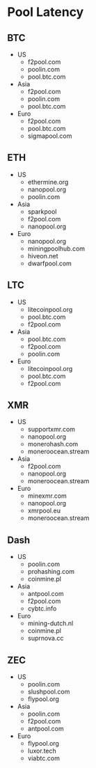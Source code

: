 # Pool Latency

## BTC
+ US
    * f2pool.com
    * poolin.com
    * pool.btc.com
+ Asia
    * f2pool.com
    * poolin.com
    * pool.btc.com
+ Euro
    * f2pool.com
    * pool.btc.com
    * sigmapool.com

## ETH
+ US
    * ethermine.org
    * nanopool.org
    * poolin.com
+ Asia
    * sparkpool
    * f2pool.com
    * nanopool.org
+ Euro
    * nanopool.org
    * miningpoolhub.com
    * hiveon.net
    * dwarfpool.com

## LTC
+ US
    * litecoinpool.org
    * pool.btc.com
    * f2pool.com
+ Asia
    * pool.btc.com
    * f2pool.com
    * poolin.com
+ Euro
    * litecoinpool.org
    * pool.btc.com
    * f2pool.com

## XMR
+ US    
    * supportxmr.com
    * nanopool.org
    * monerohash.com
    * moneroocean.stream
+ Asia
    * f2pool.com
    * nanopool.org
    * moneroocean.stream
+ Euro
    * minexmr.com
    * nanopool.org
    * xmrpool.eu
    * moneroocean.stream

## Dash
+ US
    * poolin.com
    * prohashing.com
    * coinmine.pl
+ Asia
    * antpool.com
    * f2pool.com
    * cybtc.info
+ Euro
    * mining-dutch.nl
    * coinmine.pl
    * suprnova.cc

## ZEC
+ US
    * poolin.com
    * slushpool.com
    * flypool.org
+ Asia
    * poolin.com
    * f2pool.com
    * antpool.com
+ Euro
    + flypool.org
    + luxor.tech
    + viabtc.com
